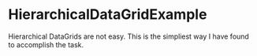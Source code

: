 # HierarchicalDataGridExample

Hierarchical DataGrids are not easy.  This is the simpliest way I have found to accomplish the task.
